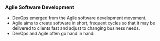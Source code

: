 ### Agile Software Development 

- DevOps emerged from the Agile software development movement.
- Agile aims to create software in short, frequent cycles so that it may be delivered to clients fast and adjust to changing business needs.
- DevOps and Agile often go hand in hand.
